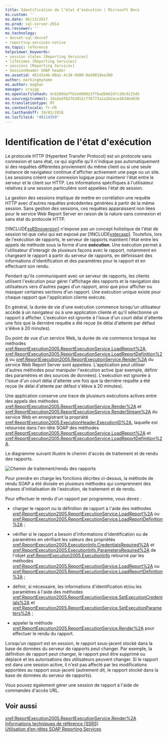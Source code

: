 ```yaml
---
title: Identification de l’état d’exécution | Microsoft Docs
ms.custom: ''
ms.date: 06/13/2017
ms.prod: sql-server-2014
ms.reviewer: ''
ms.technology:
- docset-sql-devref
- reporting-services-native
ms.topic: reference
helpviewer_keywords:
- session states [Reporting Services]
- lifetimes [Reporting Services]
- sessions [Reporting Services]
- SessionHeader SOAP header
ms.assetid: d8143a4b-08a1-4c38-9d00-8e50818ee380
author: markingmyname
ms.author: maghan
manager: craigg
ms.openlocfilehash: dc6189daffb2e099023ff6adb0d247c28c922545
ms.sourcegitcommit: 3da2edf82763852cff6772a1a282ace3034b4936
ms.translationtype: MT
ms.contentlocale: fr-FR
ms.lasthandoff: 10/02/2018
ms.locfileid: "48114359"
---
```

# <a name="identifying-execution-state"></a>Identification de l'état d'exécution
  Le protocole HTTP (Hypertext Transfer Protocol) est un protocole sans connexion et sans état, ce qui signifie qu'il n'indique pas automatiquement si des requêtes différentes proviennent du même client ou si une seule instance de navigateur continue d'afficher activement une page ou un site. Les sessions créent une connexion logique pour maintenir l'état entre le serveur et le client sur HTTP. Les informations spécifiques à l'utilisateur relatives à une session particulière sont appelées l'état de session.  
  
 La gestion des sessions implique de mettre en corrélation une requête HTTP avec d'autres requêtes précédentes générées à partir de la même session. Sans gestion des sessions, ces requêtes apparaissent non liées pour le service Web Report Server en raison de la nature sans connexion et sans état du protocole HTTP.  
  
 [!INCLUDE[ssRSnoversion](../../includes/ssrsnoversion-md.md)] n'expose pas un concept holistique de l'état de session tel que celui qui est exposé par [!INCLUDE[vstecasp](../../includes/vstecasp-md.md)]. Toutefois, lors de l'exécution de rapports, le serveur de rapports maintient l'état entre les appels de méthode sous la forme d'une **exécution**. Une exécution permet à l'utilisateur d'interagir de plusieurs façons avec le rapport, notamment en chargeant le rapport à partir du serveur de rapports, en définissant des informations d'identification et des paramètres pour le rapport et en effectuant son rendu.  
  
 Pendant qu'ils communiquent avec un serveur de rapports, les clients utilisent l'exécution pour gérer l'affichage des rapports et la navigation des utilisateurs vers d'autres pages d'un rapport, ainsi que pour afficher ou masquer certaines sections d'un rapport. Une exécution unique existe pour chaque rapport que l'application cliente exécute.  
  
 En général, la durée de vie d'une exécution commence lorsqu'un utilisateur accède à un navigateur ou à une application cliente et qu'il sélectionne un rapport à afficher. L'exécution est ignorée à l'issue d'un court délai d'attente une fois que la dernière requête a été reçue (le délai d'attente par défaut s'élève à 20 minutes).  
  
 Du point de vue d'un service Web, la durée de vie commence lorsque les méthodes <xref:ReportExecution2005.ReportExecutionService.LoadReport%2A>, <xref:ReportExecution2005.ReportExecutionService.LoadReportDefinition%2A> ou <xref:ReportExecution2005.ReportExecutionService.Render%2A> du service Web Report Server sont appelées. L'application peut utiliser d'autres méthodes pour manipuler l'exécution active (par exemple, définir des paramètres et des sources de données). L'exécution est ignorée à l'issue d'un court délai d'attente une fois que la dernière requête a été reçue (le délai d'attente par défaut s'élève à 20 minutes).  
  
 Une application conserve une trace de plusieurs exécutions actives entre des appels des méthodes <xref:ReportExecution2005.ReportExecutionService.Render%2A> et <xref:ReportExecution2005.ReportExecutionService.RenderStream%2A> du service Web en enregistrant la propriété <xref:ReportExecution2005.ExecutionHeader.ExecutionID%2A>, laquelle est retournée dans l'en-tête SOAP des méthodes <xref:ReportExecution2005.ReportExecutionService.LoadReport%2A> et <xref:ReportExecution2005.ReportExecutionService.LoadReportDefinition%2A>.  
  
 Le diagramme suivant illustre le chemin d'accès de traitement et de rendu des rapports.  
  
 ![Chemin de traitement/rendu des rapports](../../../2014/reporting-services/media/rs-render-process-diagram.gif "Chemin de traitement/rendu des rapports")  
  
 Pour prendre en charge les fonctions décrites ci-dessus, la méthode de rendu SOAP a été divisée en plusieurs méthodes qui comprennent des phases d'initialisation de l'exécution, de traitement et de rendu.  
  
 Pour effectuer le rendu d'un rapport par programme, vous devez :  
  
-   charger le rapport ou la définition de rapport à l'aide des méthodes <xref:ReportExecution2005.ReportExecutionService.LoadReport%2A> ou <xref:ReportExecution2005.ReportExecutionService.LoadReportDefinition%2A> ;  
  
-   vérifier si le rapport a besoin d'informations d'identification ou de paramètres en vérifiant les valeurs des propriétés <xref:ReportExecution2005.ExecutionInfo.CredentialsRequired%2A> et <xref:ReportExecution2005.ExecutionInfo.ParametersRequired%2A> de l'objet <xref:ReportExecution2005.ExecutionInfo> retourné par les méthodes <xref:ReportExecution2005.ReportExecutionService.LoadReport%2A> ou <xref:ReportExecution2005.ReportExecutionService.LoadReportDefinition%2A> ;  
  
-   définir, si nécessaire, les informations d'identification et/ou les paramètres à l'aide des méthodes <xref:ReportExecution2005.ReportExecutionService.SetExecutionCredentials%2A> et <xref:ReportExecution2005.ReportExecutionService.SetExecutionParameters%2A> ;  
  
-   appeler la méthode <xref:ReportExecution2005.ReportExecutionService.Render%2A> pour effectuer le rendu du rapport.  
  
 Lorsqu'un rapport est en session, le rapport sous-jacent stocké dans la base de données du serveur de rapports peut changer. Par exemple, la définition de rapport peut changer, le rapport peut être supprimé ou déplacé et les autorisations des utilisateurs peuvent changer. Si le rapport est dans une session active, il n'est pas affecté par les modifications apportées au rapport sous-jacent (autrement dit, le rapport stocké dans la base de données du serveur de rapports).  
  
 Vous pouvez également gérer une session de rapport à l'aide de commandes d'accès URL.  
  
## <a name="see-also"></a>Voir aussi  
 <xref:ReportExecution2005.ReportExecutionService.Render%2A>   
 [Informations techniques de référence &#40;SSRS&#41;](../../../2014/reporting-services/technical-reference-ssrs.md)   
 [Utilisation d’en-têtes SOAP Reporting Services](../report-server-web-service-net-framework-soap-headers/using-reporting-services-soap-headers.md)  
  
  
